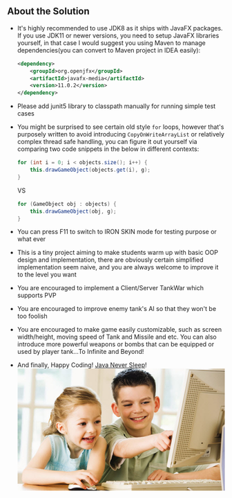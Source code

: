 ## About the Solution

* It's highly recommended to use JDK8 as it ships with JavaFX packages.
If you use JDK11 or newer versions, you need to setup JavaFX libraries
yourself, in that case I would suggest you using Maven to manage
dependencies(you can convert to Maven project in IDEA easily):

    ```xml
    <dependency>
        <groupId>org.openjfx</groupId>
        <artifactId>javafx-media</artifactId>
        <version>11.0.2</version>
    </dependency>
    ```

* Please add junit5 library to classpath manually for running simple test cases

* You might be surprised to see certain old style `for` loops, however that's
purposely written to avoid introducing `CopyOnWriteArrayList` or relatively complex
thread safe handling, you can figure it out yourself via comparing two code snippets
in the below in different contexts:

    ```java
    for (int i = 0; i < objects.size(); i++) {
        this.drawGameObject(objects.get(i), g);
    }
    ```

    VS

    ```java
    for (GameObject obj : objects) {
        this.drawGameObject(obj, g);
    }
    ```

* You can press F11 to switch to IRON SKIN mode for testing purpose or what ever

* This is a tiny project aiming to make students warm up with basic OOP design and
implementation, there are obviously certain simplified implementation seem naive,
and you are always welcome to improve it to the level you want

* You are encouraged to implement a Client/Server TankWar which supports PVP

* You are encouraged to improve enemy tank's AI so that they won't be too foolish

* You are encouraged to make game easily customizable, such as screen width/height,
moving speed of Tank and Missile and etc. You can also introduce more powerful
weapons or bombs that can be equipped or used by player tank...To Infinite and Beyond!

* And finally, Happy Coding! [Java Never Sleep](https://www.javaneversleep.com)!
![](assets/images/happy-coding.jpg)
